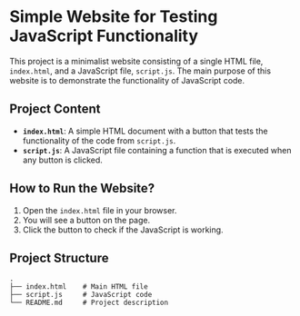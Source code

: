# Simple Website for Testing JavaScript Functionality

This project is a minimalist website consisting of a single HTML file, `index.html`, and a JavaScript file, `script.js`. The main purpose of this website is to demonstrate the functionality of JavaScript code.

## Project Content

- **`index.html`**: A simple HTML document with a button that tests the functionality of the code from `script.js`.
- **`script.js`**: A JavaScript file containing a function that is executed when any button is clicked.

## How to Run the Website?

1. Open the `index.html` file in your browser.
2. You will see a button on the page.
3. Click the button to check if the JavaScript is working.

## Project Structure

```plaintext
.
├── index.html    # Main HTML file
├── script.js     # JavaScript code
└── README.md     # Project description
